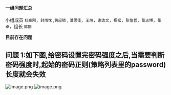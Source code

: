 #### 一组问题汇总

小组成员 `杜豪刚`，`封雨忱` ,`黄应锁` , `潘思佳`，`王旭`，`谢达文`，`杨松`，`张怡哲`，`张志博`，`张卓`，组长 `郭钢`

**目前存在问题**

## 问题 1:如下图,给密码设置完密码强度之后,当需要判断密码强度时,起始的密码正则(策略列表里的password)长度就会失效
![image.png](https://upload-images.jianshu.io/upload_images/18300474-c2da4bf5fd8e6423.png?imageMogr2/auto-orient/strip%7CimageView2/2/w/1240)
![image.png](https://upload-images.jianshu.io/upload_images/18300474-8131544740c43682.png?imageMogr2/auto-orient/strip%7CimageView2/2/w/1240)